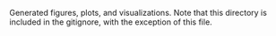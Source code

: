 Generated figures, plots, and visualizations.
Note that this directory is included in the gitignore, with the exception of this file.